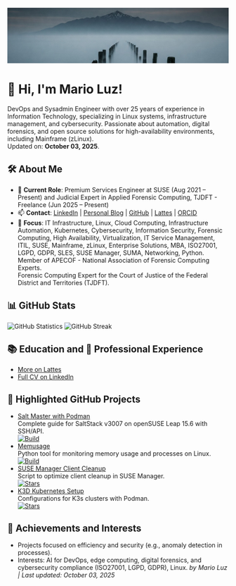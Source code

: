 ![Banner](banner.jpeg)

# 👋 Hi, I'm Mario Luz!

DevOps and Sysadmin Engineer with over 25 years of experience in Information Technology, specializing in Linux systems, infrastructure management, and cybersecurity. Passionate about automation, digital forensics, and open source solutions for high-availability environments, including Mainframe (zLinux).  
Updated on: **October 03, 2025**.

## 🛠️ About Me
- 💼 **Current Role**: Premium Services Engineer at SUSE (Aug 2021 – Present) and Judicial Expert in Applied Forensic Computing, TJDFT - Freelance (Jun 2025 – Present)
- 📫 **Contact**: [LinkedIn](https://www.linkedin.com/in/mariosergiosl/) | [Personal Blog](https://nordico.club) | [GitHub](https://github.com/mariosergiosl) | [Lattes](https://lattes.cnpq.br/2504292559472109) | [ORCID](https://orcid.org/0009-0006-3750-1871)
- 🎯 **Focus**: IT Infrastructure, Linux, Cloud Computing, Infrastructure Automation, Kubernetes, Cybersecurity, Information Security, Forensic Computing, High Availability, Virtualization, IT Service Management, ITIL, SUSE, Mainframe, zLinux, Enterprise Solutions, MBA, ISO27001, LGPD, GDPR, SLES, SUSE Manager, SUMA, Networking, Python.
Member of APECOF - National Association of Forensic Computing Experts.  
Forensic Computing Expert for the Court of Justice of the Federal District and Territories (TJDFT).

## 📊 GitHub Stats
![GitHub Statistics](https://github-readme-stats.vercel.app/api?username=mariosergiosl&show_icons=true&theme=radical&hide_border=true) ![GitHub Streak](https://github-readme-streak-stats.herokuapp.com/?user=mariosergiosl&theme=radical)

## 📚 Education and 💼 Professional Experience
- [More on Lattes](http://lattes.cnpq.br/2504292559472109)
- [Full CV on LinkedIn](https://www.linkedin.com/in/mariosergiosl/)

## 🚀 Highlighted GitHub Projects
- [Salt Master with Podman](https://github.com/mariosergiosl/salt-master)  
  Complete guide for SaltStack v3007 on openSUSE Leap 15.6 with SSH/API.  
  [![Build](https://img.shields.io/github/actions/workflow/status/mariosergiosl/salt-master/ci.yml?label=Build)](https://github.com/mariosergiosl/salt-master/actions)
- [Memusage](https://github.com/mariosergiosl/memusage)  
  Python tool for monitoring memory usage and processes on Linux.  
  [![Build](https://img.shields.io/github/actions/workflow/status/mariosergiosl/memusage/ci.yml?label=Build)](https://github.com/mariosergiosl/memusage/actions)
- [SUSE Manager Client Cleanup](https://github.com/mariosergiosl/susemanager-client-cleanup)  
  Script to optimize client cleanup in SUSE Manager.  
  [![Stars](https://img.shields.io/github/stars/mariosergiosl/susemanager-client-cleanup)](https://github.com/mariosergiosl/susemanager-client-cleanup)
- [K3D Kubernetes Setup](https://github.com/mariosergiosl/k3d)  
  Configurations for K3s clusters with Podman.  
  [![Stars](https://img.shields.io/github/stars/mariosergiosl/k3d)](https://github.com/mariosergiosl/k3d)

## 🌟 Achievements and Interests
- Projects focused on efficiency and security (e.g., anomaly detection in processes).
- Interests: AI for DevOps, edge computing, digital forensics, and cybersecurity compliance (ISO27001, LGPD, GDPR), Linux.
*by Mario Luz | Last updated: October 03, 2025*
